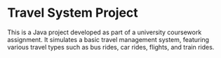 # Travel System Project

This is a Java project developed as part of a university coursework assignment. It simulates a basic travel management system, featuring various travel types such as bus rides, car rides, flights, and train rides.
